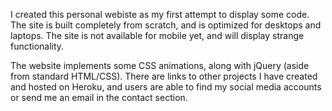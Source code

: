 I created this personal webiste as my first attempt to display some code. The site is built completely from scratch,
and is optimized for desktops and laptops. The site is not available for mobile yet, and will display strange functionality.

The website implements some CSS animations, along with jQuery (aside from standard HTML/CSS). There are links to other projects I 
have created and hosted on Heroku, and users are able to find my social media accounts or send me an email in the contact section.
